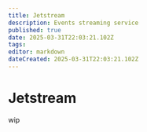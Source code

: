 ```yaml
---
title: Jetstream
description: Events streaming service
published: true
date: 2025-03-31T22:03:21.102Z
tags: 
editor: markdown
dateCreated: 2025-03-31T22:03:21.102Z
---
```


# Jetstream
wip